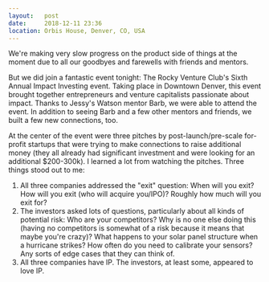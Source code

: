 ```yaml
---
layout:   post
date:     2018-12-11 23:36
location: Orbis House, Denver, CO, USA
---
```


We're making very slow progress on the product side of things at the moment due to all our goodbyes and farewells with friends and mentors.

But we did join a fantastic event tonight: The Rocky Venture Club's Sixth Annual Impact Investing event. Taking place in Downtown Denver, this event brought together entrepreneurs and venture capitalists passionate about impact. Thanks to Jessy's Watson mentor Barb, we were able to attend the event. In addition to seeing Barb and a few other mentors and friends, we built a few new connections, too.

At the center of the event were three pitches by post-launch/pre-scale for-profit startups that were trying to make connections to raise additional money (they all already had significant investment and were looking for an additional $200-300k). I learned a lot from watching the pitches. Three things stood out to me:

1. All three companies addressed the "exit" question: When will you exit? How will you exit (who will acquire you/IPO)? Roughly how much will you exit for?
1. The investors asked lots of questions, particularly about all kinds of potential risk: Who are your competitors? Why is no one else doing this (having no competitors is somewhat of a risk because it means that maybe you're crazy)? What happens to your solar panel structure when a hurricane strikes? How often do you need to calibrate your sensors? Any sorts of edge cases that they can think of.
1. All three companies have IP. The investors, at least some, appeared to love IP.


